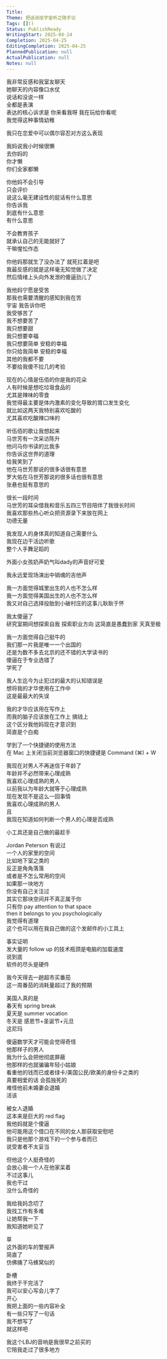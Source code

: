 ```yaml
---  
Title:    
Theme: 把话说给宇宙听之随手记  
Tags: []()  
Status: PublishReady  
WritingStart: 2025-04-24  
Completion: 2025-04-25  
EditingCompletion: 2025-04-25  
PlannedPublication: null  
ActualPublication: null  
Notes: null  
---  
```

  
我非常反感和我室友聊天  
她聊天的内容像口水仗  
说话和没说一样  
全都是表演  
表达的核心诉求是 你来看我呀 我在玩给你看呢  
我觉得这种事情幼稚  
  
我只在恋爱中可以偶尔容忍对方这么表现  
  
我妈说我小时候很懒  
去你妈的  
你才懒  
你们全家都懒  
  
你他妈不会引导  
只会评价  
说这么毫无建设性的屁话有什么意思  
你告诉我  
到底有什么意思  
有什么意思  
  
不会教育孩子  
就承认自己的无能就好了  
干嘛惺忪作态  
  
你他妈那就生了没办法了 就死扛着是吧  
我最反感的就是这样毫无知觉做了决定  
然后情绪上头向外发泄的傻逼劲儿了  
  
我他妈宁愿是受苦   
那我也需要清醒的感知到我在苦  
宇宙 我告诉你吧   
我受够苦了  
我不想要苦了   
我只想要甜  
我只想要幸福  
我只想要简单 安稳的幸福  
你只给我简单 安稳的幸福   
其他的我都不要  
不要给我傻不拉几的考验  
  
现在的心情是伍佰的你是我的花朵  
人有时候是想吃垃圾食品的  
尤其是辣味的零食  
我觉得最主要是体内激素的变化导致的胃口发生变化  
就比如这两天我特别喜欢吃酸的  
尤其喜欢吃酸辣口味的  
  
听伍佰的歌让我想起来  
马世芳有一次采访陈升  
他问马你书读的比我多  
你告诉这世界的道理  
给我笑到了  
他在马世芳那说的很多话很有意思  
罗大佑在马世芳那说的很多话也很有意思  
张悬也挺有意思的  
  
很长一段时间  
马世芳的耳朵借我和音乐五四三节目陪伴了我很长时间  
我喜欢那些热心听众把资源录下来放在网上  
功德无量  
  
我发现人的身体真的知道自己需要什么  
我现在边干活边听歌  
整个人手舞足蹈的  
  
外面小女孩奶声奶气叫dady的声音好可爱  
  
我永远爱现场演出中销魂的吉他声  
  
我一方面觉得城里出生的人也不怎么样  
我一方面觉得美国出生的人也不怎么样  
我又对自己选择投胎到小破村庄的这事儿耿耿于怀  
  
我太傻逼了  
研究室期间想探索自我 探索职业方向 这简直是愚蠢到家 天真至极  
  
我一方面觉得自己挺牛的  
我们那一片我是唯一一个出国的  
还是为数不多去北京的还不错的大学读书的  
傻逼在于专业选错了  
学死了  
  
我人生迄今为止犯过的最大的认知错误是  
想将我的才华使用在工作中  
这是最最大的失误  
  
我的才华应该用在写作上  
而我的脑子应该放在工作上 搞钱上  
这个区分我他妈现在才意识到  
简直是个白痴  
  
学到了一个快捷键的使用方法  
在 Mac 上关闭当前浏览器窗口的快捷键是 Command (⌘) + W  
  
我现在对男人不再迷信于年龄了  
年龄并不必然带来心理成熟  
我喜欢心理成熟的男人  
以前我以为年龄大就等于心理成熟  
现在发现不是这么一回事情  
我喜欢心理成熟的男人  
且  
我现在知道如何判断一个男人的心理是否成熟  
  
小工具还是自己做的最趁手  
  
Jordan Peterson 有说过  
一个人的家里的空间  
比如地下室之类的  
反正是角角落落  
或者是不怎么常用的空间  
如果那一块地方  
你没有自己关注过  
其实它那块空间并不真正属于你  
只有你 pay attention to that space   
then it belongs to you psychologically   
我觉得有道理  
这个也可以用在我自己做的这个发邮件的小工具上  
  
事实证明  
发大量的 follow up 的技术瓶颈是电脑的加载速度  
说到底  
软件的尽头是硬件  
  
我今天得去一趟超市买番茄  
这一周番茄的消耗量超过了我的预期  
  
美国人真的是  
春天有 spring break  
夏天是 summer vocation  
冬天是 感恩节+圣诞节+元旦  
这尼玛  
  
傻逼数学天才可能会觉得奇怪  
他那样子的男人  
我为什么会把他彻底屏蔽  
他那样的也就骗骗年轻小姑娘  
看重他的钱而已或者绿卡/美国公民/欧美的身份卡之类的  
真要相爱的话 会孤独死的  
难怪他前未婚妻会退婚  
活该  
  
被女人退婚  
这本来是巨大的 red flag  
我他妈就是个傻逼  
他可能用这个借口在不同的女人那获取安慰吧  
我只是他那个游戏下的一个参与者而已  
说受害者不太妥当  
  
但他这个人挺奇怪的  
会放心我一个人在他家呆着  
不过这事儿  
我也干过  
没什么奇怪的  
  
我给我妈念叨了  
我找工作有多难  
让她帮我一下  
我知道她听见了  
  
草  
这外面的车的警报声  
简直了  
仿佛捅了马蜂窝似的  
  
卧槽  
我终于干完活了  
我可以安心写会儿字了  
开心   
我把上面的一些内容补全  
有一些只写了一句话  
我不想写了  
就这样吧  
  
我这个LBJ的音响是我很早之前买的  
它陪我走过了很多地方  
  
  